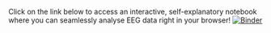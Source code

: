 Click on the link below to access an interactive, self-explanatory notebook where you can seamlessly analyse EEG data right in your browser!
[![Binder](https://mybinder.org/badge_logo.svg)](https://mybinder.org/v2/gh/MostafaRahimiAzghadi/NeuroSTEM.git/HEAD?labpath=NeuroStem_exercise.ipynb)
